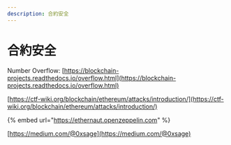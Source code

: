 ```yaml
---
description: 合約安全
---
```


# 合約安全

Number Overflow: [https://blockchain-projects.readthedocs.io/overflow.html](https://blockchain-projects.readthedocs.io/overflow.html)

[https://ctf-wiki.org/blockchain/ethereum/attacks/introduction/](https://ctf-wiki.org/blockchain/ethereum/attacks/introduction/)

{% embed url="https://ethernaut.openzeppelin.com" %}

[https://medium.com/@0xsage](https://medium.com/@0xsage)
